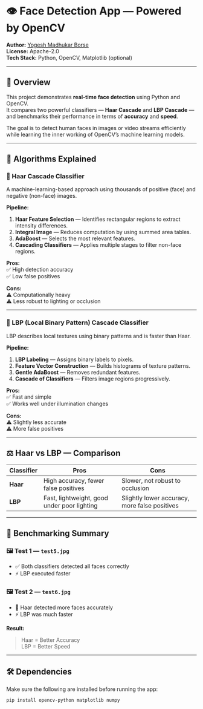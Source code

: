 # 👁️ Face Detection App — Powered by OpenCV

**Author:** [Yogesh Madhukar Borse](https://github.com/Yogesh-borse)  
**License:** Apache-2.0  
**Tech Stack:** Python, OpenCV, Matplotlib (optional)

---

## 📌 Overview

This project demonstrates **real-time face detection** using Python and OpenCV.  
It compares two powerful classifiers — **Haar Cascade** and **LBP Cascade** — and benchmarks their performance in terms of **accuracy** and **speed**.

The goal is to detect human faces in images or video streams efficiently while learning the inner working of OpenCV’s machine learning models.

---

## 🧠 Algorithms Explained

### 🔹 Haar Cascade Classifier
A machine-learning-based approach using thousands of positive (face) and negative (non-face) images.

**Pipeline:**
1. **Haar Feature Selection** — Identifies rectangular regions to extract intensity differences.  
2. **Integral Image** — Reduces computation by using summed area tables.  
3. **AdaBoost** — Selects the most relevant features.  
4. **Cascading Classifiers** — Applies multiple stages to filter non-face regions.

**Pros:**  
✅ High detection accuracy  
✅ Low false positives  

**Cons:**  
⚠️ Computationally heavy  
⚠️ Less robust to lighting or occlusion  

---

### 🔹 LBP (Local Binary Pattern) Cascade Classifier
LBP describes local textures using binary patterns and is faster than Haar.

**Pipeline:**
1. **LBP Labeling** — Assigns binary labels to pixels.  
2. **Feature Vector Construction** — Builds histograms of texture patterns.  
3. **Gentle AdaBoost** — Removes redundant features.  
4. **Cascade of Classifiers** — Filters image regions progressively.

**Pros:**  
✅ Fast and simple  
✅ Works well under illumination changes  

**Cons:**  
⚠️ Slightly less accurate  
⚠️ More false positives  

---

## ⚖️ Haar vs LBP — Comparison

| Classifier | Pros | Cons |
|-------------|------|------|
| **Haar** | High accuracy, fewer false positives | Slower, not robust to occlusion |
| **LBP** | Fast, lightweight, good under poor lighting | Slightly lower accuracy, more false positives |

---

## 🧪 Benchmarking Summary

### 🖼️ Test 1 — `test5.jpg`
- ✅ Both classifiers detected all faces correctly  
- ⚡ LBP executed faster  

### 🖼️ Test 2 — `test6.jpg`
- 🎯 Haar detected more faces accurately  
- ⚡ LBP was much faster  

**Result:**  
> Haar = Better Accuracy  
> LBP = Better Speed  

---

## 🛠️ Dependencies

Make sure the following are installed before running the app:

```bash
pip install opencv-python matplotlib numpy
